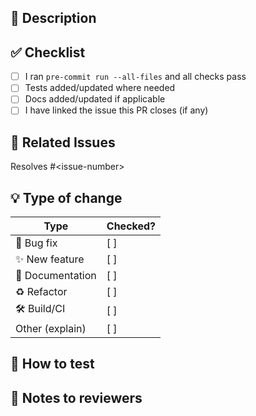 <!--
  Pull Request Template
  =====================
  Provide a high-quality, concise description of your changes.
  PRs that follow this template are easier to review and merge.
-->

## 📄 Description

<!-- What does this PR change? Why is it needed? -->

## ✅ Checklist

- [ ] I ran `pre-commit run --all-files` and all checks pass
- [ ] Tests added/updated where needed
- [ ] Docs added/updated if applicable
- [ ] I have linked the issue this PR closes (if any)

## 🔗 Related Issues

Resolves #\<issue-number>

## 💡 Type of change

| Type             | Checked? |
| ---------------- | -------- |
| 🐞 Bug fix       | [ ]      |
| ✨ New feature   | [ ]      |
| 📝 Documentation | [ ]      |
| ♻️ Refactor      | [ ]      |
| 🛠️ Build/CI      | [ ]      |
| Other (explain)  | [ ]      |

## 🧪 How to test

<!-- Steps reviewers can run to verify functionality -->

## 📝 Notes to reviewers

<!-- Anything specific reviewers should know before starting -->
